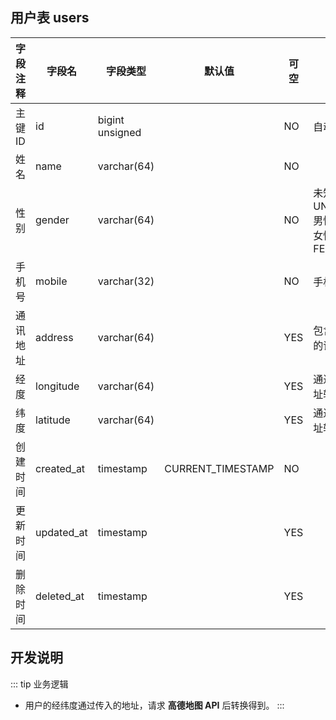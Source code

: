 ## 用户表 users

| 字段注释 | 字段名     | 字段类型        | 默认值            | 可空 | 备注                               |
| -------- | ---------- | --------------- | ----------------- | ---- | ---------------------------------- |
| 主键ID   | id         | bigint unsigned |                   | NO   | 自动递赠                           |
| 姓名     | name       | varchar(64)     |                   | NO   |                                    |
| 性别     | gender     | varchar(64)     |                   | NO   | 未知-UNKNOWN 男性-MALE 女性-FEMALE |
| 手机号   | mobile     | varchar(32)     |                   | NO   | 手机号                             |
| 通讯地址 | address    | varchar(64)     |                   | YES  | 包含省市区的详细地址               |
| 经度     | longitude  | varchar(64)     |                   | YES  | 通过详细地址转换得到               |
| 纬度     | latitude   | varchar(64)     |                   | YES  | 通过详细地址转换得到               |
| 创建时间 | created_at | timestamp       | CURRENT_TIMESTAMP | NO   |                                    |
| 更新时间 | updated_at | timestamp       |                   | YES  |                                    |
| 删除时间 | deleted_at | timestamp       |                   | YES  |                                    |

## 开发说明

::: tip 业务逻辑
- 用户的经纬度通过传入的地址，请求 **高德地图 API** 后转换得到。
:::

[参考]: https://developers.weixin.qq.com/miniprogram/dev/api/open-api/user-info/UserInfo.html#number-gender
